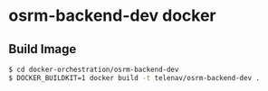 # osrm-backend-dev docker

## Build Image

```bash
$ cd docker-orchestration/osrm-backend-dev
$ DOCKER_BUILDKIT=1 docker build -t telenav/osrm-backend-dev .

```
